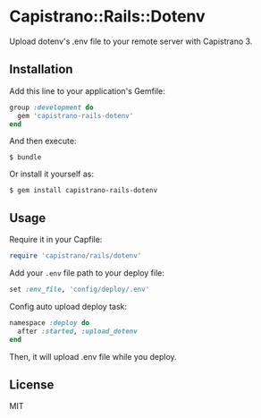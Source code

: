 # Capistrano::Rails::Dotenv

Upload dotenv's .env file to your remote server with Capistrano 3.

## Installation

Add this line to your application's Gemfile:

```ruby
group :development do
  gem 'capistrano-rails-dotenv'
end
```

And then execute:

    $ bundle

Or install it yourself as:

    $ gem install capistrano-rails-dotenv

## Usage

Require it in your Capfile:

```ruby
require 'capistrano/rails/dotenv'
```

Add your ```.env``` file path to your deploy file:

```ruby
set :env_file, 'config/deploy/.env'
```

Config auto upload deploy task:

```ruby
namespace :deploy do
  after :started, :upload_dotenv
end
```

Then, it will upload .env file while you deploy.

## License

MIT


